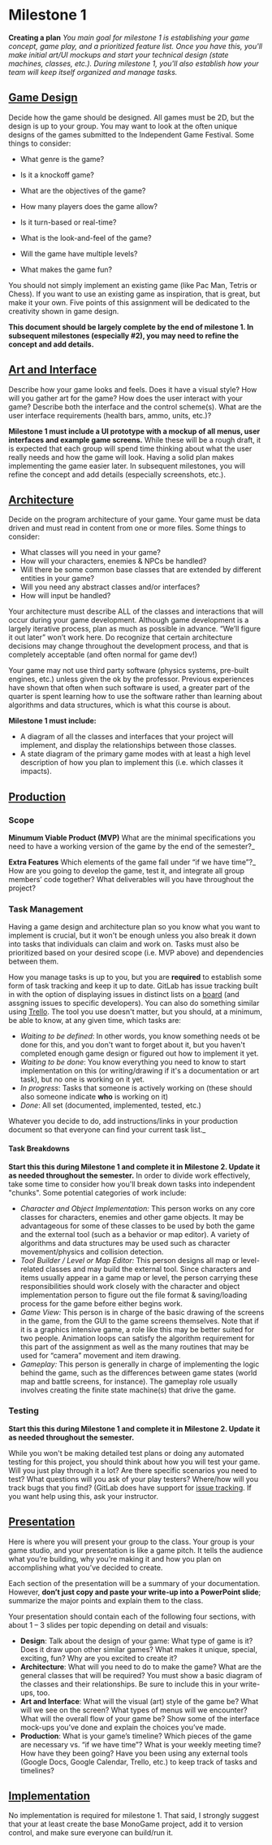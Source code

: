 # Milestone 1
**Creating a plan**
_You main goal for milestone 1 is establishing your game concept, game play, and a prioritized feature list. Once you have this, you'll make initial art/UI mockups and start your technical design (state machines, classes, etc.). During milestone 1, you'll also establish how your team will keep itself organized and manage tasks._

## [Game Design](doc/GameDesign.md)
Decide how the game should be designed. All games must be 2D, but the design is up to your group. You may want to look at the often unique designs of the games submitted to the Independent Game Festival. Some things to consider:
- What genre is the game? 

- Is it a knockoff game? 

- What are the objectives of the game? 

- How many players does the game allow? 
- Is it turn-based or real-time? 

- What is the look-and-feel of the game? 

- Will the game have multiple levels?

- What makes the game fun?

You should not simply implement an existing game (like Pac Man, Tetris or Chess).  If you want to use an existing game as inspiration, that is great, but make it your own.  Five points of this assignment will be dedicated to the creativity shown in game design.

**This document should be largely complete by the end of milestone 1. In subsequent milestones (especially #2), you may need to refine the concept and add details.**

## [Art and Interface](doc/Art.md)
Describe how your game looks and feels.  Does it have a visual style?  How will you gather art for the game?  How does the user interact with your game?  Describe both the interface and the control scheme(s).  What are the user interface requirements (health bars, ammo, units, etc.)?  

**Milestone 1 must include a UI prototype with a mockup of all menus, user interfaces and example game screens.**  While these will be a rough draft, it is expected that each group will spend time thinking about what the user really needs and how the game will look.  Having a solid plan makes implementing the game easier later. In subsequent milestones, you will refine the concept and add details (especially screenshots, etc.).

## [Architecture](doc/Architecture.md)
Decide on the program architecture of your game. Your game must be data driven and must read in content from one or more files. Some things to consider:
- What classes will you need in your game?
- How will your characters, enemies & NPCs be handled?
- Will there be some common base classes that are extended by different entities in your game?
- Will you need any abstract classes and/or interfaces?
- How will input be handled?

Your architecture must describe ALL of the classes and interactions that will occur during your game development.  Although game development is a largely iterative process, plan as much as possible in advance.  “We’ll figure it out later” won’t work here. Do recognize that certain architecture decisions may change throughout the development process, and that is completely acceptable (and often normal for game dev!)

Your game may not use third party software (physics systems, pre-built engines, etc.) unless given the ok by the professor. Previous experiences have shown that often when such software is used, a greater part of the quarter is spent learning how to use the software rather than learning about algorithms and data structures, which is what this course is about. 

**Milestone 1 must include:**
- A diagram of all the classes and interfaces that your project will implement, and display the relationships between those classes. 
- A state diagram of the primary game modes with at least a high level description of how you plan to implement this (i.e. which classes it impacts).

## [Production](doc/Production.md)
### Scope
**Minumum Viable Product (MVP)**
What are the minimal specifications you need to have a working version of the game by the end of the semester?_

**Extra Features**
Which elements of the game fall under “if we have time”?_ How are you going to develop the game, test it, and integrate all group members’ code together? What deliverables will you have throughout the project?

### Task Management
Having a game design and architecture plan so you know what you want to implement is crucial, but it won't be enough unless you also break it down into tasks that individuals can claim and work on. Tasks must also be prioritized based on your desired scope (i.e. MVP above) and dependencies between them.

How you manage tasks is up to you, but you are **required** to establish some form of task tracking and keep it up to date. GitLab has issue tracking built in with the option of displaying issues in distinct lists on a [board](https://docs.gitlab.com/ee/user/project/issue_board.html) (and assgning issues to specific developers). You can also do something similar using [Trello](https://trello.com/). The tool you use doesn't matter, but you should, at a minimum, be able to know, at any given time, which tasks are:
- _Waiting to be defined_: In other words, you know something needs ot be done for this, and you don't want to forget about it, but you haven't completed enough game design or figured out how to implement it yet.
- _Waiting to be done_: You know everything you need to know to start implementation on this (or writing/drawing if it's a documentation or art task), but no one is working on it yet.
- _In progress_: Tasks that someone is actively working on (these should also someone indicate **who** is working on it)
- _Done_: All set (documented, implemented, tested, etc.)

Whatever you decide to do, add instructions/links in your production document so that everyone can find your current task list._

#### Task Breakdowns
**Start this this during Milestone 1 and complete it in Milestone 2. Update it as needed throughout the semester.**
In order to divide work effectively, take some time to consider how you'll break down tasks into independent "chunks". Some potential categories of work include:
- _Character and Object Implementation:_ This person works on any core classes for characters, enemies and other game objects. It may be advantageous for some of these classes to be used by both the game and the external tool (such as a behavior or map editor). A variety of algorithms and data structures may be used such as character movement/physics and collision detection.
- _Tool Builder / Level or Map Editor:_ This person designs all map or level-related classes and may build the external tool. Since characters and items usually appear in a game map or level, the person carrying these responsibilities should work closely with the character and object implementation person to figure out the file format & saving/loading process for the game before either begins work.
- _Game View:_ This person is in charge of the basic drawing of the screens in the game, from the GUI to the game screens themselves. Note that if it is a graphics intensive game, a role like this may be better suited for two people. Animation loops can satisfy the algorithm requirement for this part of the assignment as well as the many routines that may be used for “camera” movement and item drawing. 
- _Gameplay:_ This person is generally in charge of implementing the logic behind the game, such as the differences between game states (world map and battle screens, for instance).  The gameplay role usually involves creating the finite state machine(s) that drive the game.

### Testing
**Start this this during Milestone 1 and complete it in Milestone 2. Update it as needed throughout the semester.**

While you won't be making detailed test plans or doing any automated testing for this project, you should think about how you will test your game. Will you just play through it a lot? Are there specific scenarios you need to test? What questions will you ask of your play testers? Where/how will you track bugs that you find? (GitLab does have support for [issue tracking](https://docs.gitlab.com/ee/user/project/issues/). If you want help using this, ask your instructor.

## [Presentation](doc/Presentations.md)
Here is where you will present your group to the class.  Your group is your game studio, and your presentation is like a game pitch.  It tells the audience what you’re building, why you’re making it and how you plan on accomplishing what you’ve decided to create.

Each section of the presentation will be a summary of your documentation.  However, **don’t just copy and paste your write-up into a PowerPoint slide**; summarize the major points and explain them to the class.

Your presentation should contain each of the following four sections, with about 1 – 3 slides per topic depending on detail and visuals:
- **Design**: Talk about the design of your game: What type of game is it?  Does it draw upon other similar games?  What makes it unique, special, exciting, fun? Why are you excited to create it?
- **Architecture**: What will you need to do to make the game?  What are the general classes that will be required?  You must show a basic diagram of the classes and their relationships. Be sure to include this in your write-ups, too.  
- **Art and Interface**: What will the visual (art) style of the game be? What will we see on the screen?  What types of menus will we encounter?  What will the overall flow of your game be?  Show some of the interface mock-ups you’ve done and explain the choices you’ve made.
- **Production**: What is your game’s timeline?  Which pieces of the game are necessary vs. “if we have time”? What is your weekly meeting time?  How have they been going?  Have you been using any external tools (Google Docs, Google Calendar, Trello, etc.) to keep track of tasks and timelines?  

## [Implementation](src/ReleaseNotes.md)
No implementation is required for milestone 1. That said, I strongly suggest that your at least create the base MonoGame project, add it to version control, and make sure everyone can build/run it.

